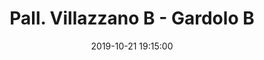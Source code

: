 ---
title: Pall. Villazzano B - Gardolo B
date: 2019-10-21 19:15:00
squadra-a: Bc Gardolo B
punteggio-a: 
squadra-b: Pall. Villazzano B
punteggio-b: 
partite/squadra: under-18-19-20
luogo: PALESTRA S.M. PASCOLI
categoria: under 18
---